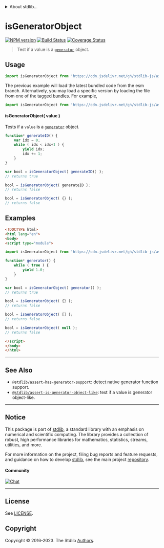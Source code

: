 <!--

@license Apache-2.0

Copyright (c) 2018 The Stdlib Authors.

Licensed under the Apache License, Version 2.0 (the "License");
you may not use this file except in compliance with the License.
You may obtain a copy of the License at

   http://www.apache.org/licenses/LICENSE-2.0

Unless required by applicable law or agreed to in writing, software
distributed under the License is distributed on an "AS IS" BASIS,
WITHOUT WARRANTIES OR CONDITIONS OF ANY KIND, either express or implied.
See the License for the specific language governing permissions and
limitations under the License.

-->


<details>
  <summary>
    About stdlib...
  </summary>
  <p>We believe in a future in which the web is a preferred environment for numerical computation. To help realize this future, we've built stdlib. stdlib is a standard library, with an emphasis on numerical and scientific computation, written in JavaScript (and C) for execution in browsers and in Node.js.</p>
  <p>The library is fully decomposable, being architected in such a way that you can swap out and mix and match APIs and functionality to cater to your exact preferences and use cases.</p>
  <p>When you use stdlib, you can be absolutely certain that you are using the most thorough, rigorous, well-written, studied, documented, tested, measured, and high-quality code out there.</p>
  <p>To join us in bringing numerical computing to the web, get started by checking us out on <a href="https://github.com/stdlib-js/stdlib">GitHub</a>, and please consider <a href="https://opencollective.com/stdlib">financially supporting stdlib</a>. We greatly appreciate your continued support!</p>
</details>

# isGeneratorObject

[![NPM version][npm-image]][npm-url] [![Build Status][test-image]][test-url] [![Coverage Status][coverage-image]][coverage-url] <!-- [![dependencies][dependencies-image]][dependencies-url] -->

> Test if a value is a [`generator`][mdn-generator-object] object.



<section class="usage">

## Usage

```javascript
import isGeneratorObject from 'https://cdn.jsdelivr.net/gh/stdlib-js/assert-is-generator-object@esm/index.mjs';
```
The previous example will load the latest bundled code from the esm branch. Alternatively, you may load a specific version by loading the file from one of the [tagged bundles](https://github.com/stdlib-js/assert-is-generator-object/tags). For example,

```javascript
import isGeneratorObject from 'https://cdn.jsdelivr.net/gh/stdlib-js/assert-is-generator-object@v0.1.0-esm/index.mjs';
```

#### isGeneratorObject( value )

Tests if a `value` is a [`generator`][mdn-generator-object] object.

<!-- eslint-disable no-restricted-syntax -->

```javascript
function* generateID() {
    var idx = 0;
    while ( idx < idx+1 ) {
        yield idx;
        idx += 1;
    }
}

var bool = isGeneratorObject( generateID() );
// returns true

bool = isGeneratorObject( generateID );
// returns false

bool = isGeneratorObject( {} );
// returns false
```

</section>

<!-- /.usage -->

<section class="examples">

## Examples

<!-- eslint-disable no-restricted-syntax -->

<!-- eslint no-undef: "error" -->

```html
<!DOCTYPE html>
<html lang="en">
<body>
<script type="module">

import isGeneratorObject from 'https://cdn.jsdelivr.net/gh/stdlib-js/assert-is-generator-object@esm/index.mjs';

function* generator() {
    while ( true ) {
        yield 1.0;
    }
}

var bool = isGeneratorObject( generator() );
// returns true

bool = isGeneratorObject( {} );
// returns false

bool = isGeneratorObject( [] );
// returns false

bool = isGeneratorObject( null );
// returns false

</script>
</body>
</html>
```

</section>

<!-- /.examples -->

<!-- Section for related `stdlib` packages. Do not manually edit this section, as it is automatically populated. -->

<section class="related">

* * *

## See Also

-   <span class="package-name">[`@stdlib/assert-has-generator-support`][@stdlib/assert/has-generator-support]</span><span class="delimiter">: </span><span class="description">detect native generator function support.</span>
-   <span class="package-name">[`@stdlib/assert-is-generator-object-like`][@stdlib/assert/is-generator-object-like]</span><span class="delimiter">: </span><span class="description">test if a value is generator object-like.</span>

</section>

<!-- /.related -->

<!-- Section for all links. Make sure to keep an empty line after the `section` element and another before the `/section` close. -->


<section class="main-repo" >

* * *

## Notice

This package is part of [stdlib][stdlib], a standard library with an emphasis on numerical and scientific computing. The library provides a collection of robust, high performance libraries for mathematics, statistics, streams, utilities, and more.

For more information on the project, filing bug reports and feature requests, and guidance on how to develop [stdlib][stdlib], see the main project [repository][stdlib].

#### Community

[![Chat][chat-image]][chat-url]

---

## License

See [LICENSE][stdlib-license].


## Copyright

Copyright &copy; 2016-2023. The Stdlib [Authors][stdlib-authors].

</section>

<!-- /.stdlib -->

<!-- Section for all links. Make sure to keep an empty line after the `section` element and another before the `/section` close. -->

<section class="links">

[npm-image]: http://img.shields.io/npm/v/@stdlib/assert-is-generator-object.svg
[npm-url]: https://npmjs.org/package/@stdlib/assert-is-generator-object

[test-image]: https://github.com/stdlib-js/assert-is-generator-object/actions/workflows/test.yml/badge.svg?branch=v0.1.0
[test-url]: https://github.com/stdlib-js/assert-is-generator-object/actions/workflows/test.yml?query=branch:v0.1.0

[coverage-image]: https://img.shields.io/codecov/c/github/stdlib-js/assert-is-generator-object/main.svg
[coverage-url]: https://codecov.io/github/stdlib-js/assert-is-generator-object?branch=main

<!--

[dependencies-image]: https://img.shields.io/david/stdlib-js/assert-is-generator-object.svg
[dependencies-url]: https://david-dm.org/stdlib-js/assert-is-generator-object/main

-->

[chat-image]: https://img.shields.io/gitter/room/stdlib-js/stdlib.svg
[chat-url]: https://app.gitter.im/#/room/#stdlib-js_stdlib:gitter.im

[stdlib]: https://github.com/stdlib-js/stdlib

[stdlib-authors]: https://github.com/stdlib-js/stdlib/graphs/contributors

[umd]: https://github.com/umdjs/umd
[es-module]: https://developer.mozilla.org/en-US/docs/Web/JavaScript/Guide/Modules

[deno-url]: https://github.com/stdlib-js/assert-is-generator-object/tree/deno
[umd-url]: https://github.com/stdlib-js/assert-is-generator-object/tree/umd
[esm-url]: https://github.com/stdlib-js/assert-is-generator-object/tree/esm
[branches-url]: https://github.com/stdlib-js/assert-is-generator-object/blob/main/branches.md

[stdlib-license]: https://raw.githubusercontent.com/stdlib-js/assert-is-generator-object/main/LICENSE

[mdn-generator-object]: https://developer.mozilla.org/de/docs/Web/JavaScript/Reference/Global_Objects/Generator

<!-- <related-links> -->

[@stdlib/assert/has-generator-support]: https://github.com/stdlib-js/assert-has-generator-support/tree/esm

[@stdlib/assert/is-generator-object-like]: https://github.com/stdlib-js/assert-is-generator-object-like/tree/esm

<!-- </related-links> -->

</section>

<!-- /.links -->
